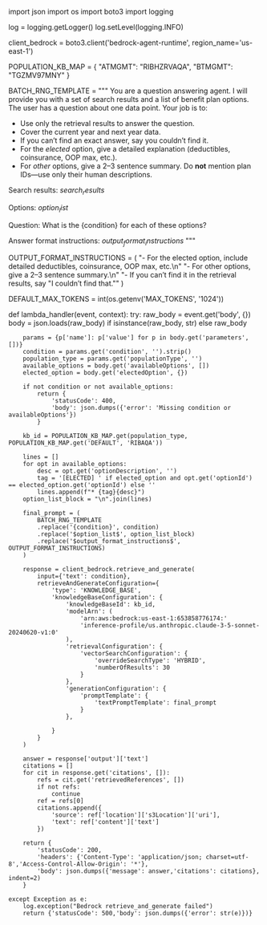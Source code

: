 import json
import os
import boto3
import logging

log = logging.getLogger()
log.setLevel(logging.INFO)

client_bedrock = boto3.client('bedrock-agent-runtime', region_name='us-east-1')

POPULATION_KB_MAP = {
    "ATMGMT": "RIBHZRVAQA",
    "BTMGMT": "TGZMV97MNY"
}

BATCH_RNG_TEMPLATE = """
You are a question answering agent. I will provide you with a set of search results
and a list of benefit plan options. The user has a question about one data point.
Your job is to:
  - Use only the retrieval results to answer the question.
  - Cover the current year and next year data.
  - If you can’t find an exact answer, say you couldn’t find it.
  - For the *elected* option, give a detailed explanation (deductibles, coinsurance, OOP max, etc.).
  - For *other* options, give a 2–3 sentence summary.
Do **not** mention plan IDs—use only their human descriptions.

Search results:
$search_results$

Options:
$option_list$

Question:
What is the {condition} for each of these options?

Answer format instructions:
$output_format_instructions$
"""

OUTPUT_FORMAT_INSTRUCTIONS = (
    "- For the elected option, include detailed deductibles, coinsurance, OOP max, etc.\n"
    "- For other options, give a 2–3 sentence summary.\n"
    "- If you can’t find it in the retrieval results, say \"I couldn’t find that.\""
)

DEFAULT_MAX_TOKENS = int(os.getenv('MAX_TOKENS', '1024'))


def lambda_handler(event, context):
    try:
        raw_body = event.get('body', {})
        body = json.loads(raw_body) if isinstance(raw_body, str) else raw_body

        params = {p['name']: p['value'] for p in body.get('parameters', [])}
        condition = params.get('condition', '').strip()
        population_type = params.get('populationType', '')
        available_options = body.get('availableOptions', [])
        elected_option = body.get('electedOption', {})

        if not condition or not available_options:
            return {
                'statusCode': 400,
                'body': json.dumps({'error': 'Missing condition or availableOptions'})
            }

        kb_id = POPULATION_KB_MAP.get(population_type, POPULATION_KB_MAP.get('DEFAULT', 'RIBAQA'))

        lines = []
        for opt in available_options:
            desc = opt.get('optionDescription', '')
            tag = '[ELECTED] ' if elected_option and opt.get('optionId') == elected_option.get('optionId') else ''
            lines.append(f"* {tag}{desc}")
        option_list_block = "\n".join(lines)

        final_prompt = (
            BATCH_RNG_TEMPLATE
            .replace('{condition}', condition)
            .replace('$option_list$', option_list_block)
            .replace('$output_format_instructions$', OUTPUT_FORMAT_INSTRUCTIONS)
        )

        response = client_bedrock.retrieve_and_generate(
            input={'text': condition},
            retrieveAndGenerateConfiguration={
                'type': 'KNOWLEDGE_BASE',
                'knowledgeBaseConfiguration': {
                    'knowledgeBaseId': kb_id,
                    'modelArn': (
                        'arn:aws:bedrock:us-east-1:653858776174:'
                        'inference-profile/us.anthropic.claude-3-5-sonnet-20240620-v1:0'
                    ),
                    'retrievalConfiguration': {
                        'vectorSearchConfiguration': {
                            'overrideSearchType': 'HYBRID',
                            'numberOfResults': 30
                        }
                    },
                    'generationConfiguration': {
                        'promptTemplate': {
                            'textPromptTemplate': final_prompt
                        }
                    },
                    
                }
            }
        )

        answer = response['output']['text']
        citations = []
        for cit in response.get('citations', []):
            refs = cit.get('retrievedReferences', [])
            if not refs:
                continue
            ref = refs[0]
            citations.append({
                'source': ref['location']['s3Location']['uri'],
                'text': ref['content']['text']
            })

        return {
            'statusCode': 200,
            'headers': {'Content-Type': 'application/json; charset=utf-8','Access-Control-Allow-Origin': '*'},
            'body': json.dumps({'message': answer,'citations': citations}, indent=2)
        }

    except Exception as e:
        log.exception("Bedrock retrieve_and_generate failed")
        return {'statusCode': 500,'body': json.dumps({'error': str(e)})}
